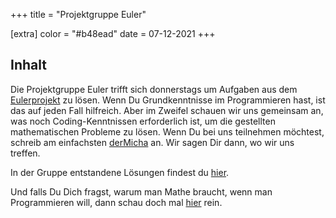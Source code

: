 +++
title = "Projektgruppe Euler"

[extra]
color = "#b48ead"
date = 07-12-2021
+++

## Inhalt

Die Projektgruppe Euler trifft sich donnerstags um Aufgaben aus dem
[Eulerprojekt](https://projecteuler.net/) zu lösen. Wenn Du Grundkenntnisse im
Programmieren hast, ist das auf jeden Fall hilfreich. Aber im Zweifel schauen
wir uns gemeinsam an, was noch Coding-Kenntnissen erforderlich ist, um die
gestellten mathematischen Probleme zu lösen. Wenn Du bei uns teilnehmen
möchtest, schreib am einfachsten
[derMicha](https://matrix.to/#/@dermicha:matrix.cyber4edu.org) an. Wir sagen Dir
dann, wo wir uns treffen.

In der Gruppe entstandene Lösungen findest du
[hier](https://codeberg.org/pyCoderDojo/eulerProject).

Und falls Du Dich fragst, warum man Mathe braucht, wenn man Programmieren will,
dann schau doch mal [hier](https://www.youtube.com/watch?v=sW9npZVpiMI) rein.
